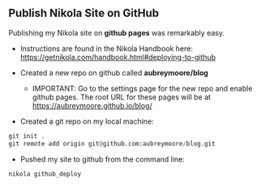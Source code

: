<!-- 
.. title: Publish Nikola Site on GitHub
.. slug: publish-nikola-site-on-github
.. date: 2017-02-11 10:09:34 UTC+10:00
.. tags: Nikola, github pages
.. category: 
.. link: 
.. description: 
.. type: text
-->

## Publish Nikola Site on GitHub

Publishing my Nikola site on **github pages** was remarkably easy.

* Instructions are found in the Nikola Handbook here: https://getnikola.com/handbook.html#deploying-to-github

* Created a new repo on github called **aubreymoore/blog**
	* IMPORTANT: Go to the settings page for the new repo and enable github pages. The root URL for these pages will be at https://aubreymoore.github.io/blog/

* Created a git repo on my local machine:
~~~python
git init .
git remote add origin git@github.com:aubreymoore/blog.git
~~~

* Pushed my site to github from the command line:
~~~python
nikola github_deploy
~~~
